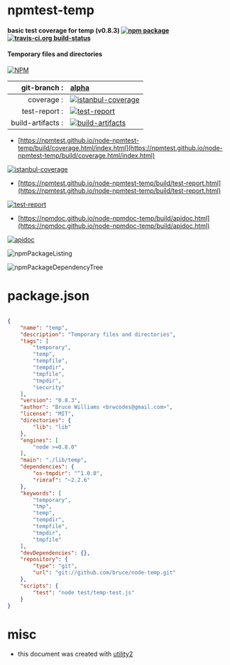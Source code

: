 # npmtest-temp

#### basic test coverage for  temp (v0.8.3)  [![npm package](https://img.shields.io/npm/v/npmtest-temp.svg?style=flat-square)](https://www.npmjs.org/package/npmtest-temp) [![travis-ci.org build-status](https://api.travis-ci.org/npmtest/node-npmtest-temp.svg)](https://travis-ci.org/npmtest/node-npmtest-temp)

#### Temporary files and directories

[![NPM](https://nodei.co/npm/temp.png?downloads=true&downloadRank=true&stars=true)](https://www.npmjs.com/package/temp)

| git-branch : | [alpha](https://github.com/npmtest/node-npmtest-temp/tree/alpha)|
|--:|:--|
| coverage : | [![istanbul-coverage](https://npmtest.github.io/node-npmtest-temp/build/coverage.badge.svg)](https://npmtest.github.io/node-npmtest-temp/build/coverage.html/index.html)|
| test-report : | [![test-report](https://npmtest.github.io/node-npmtest-temp/build/test-report.badge.svg)](https://npmtest.github.io/node-npmtest-temp/build/test-report.html)|
| build-artifacts : | [![build-artifacts](https://npmtest.github.io/node-npmtest-temp/glyphicons_144_folder_open.png)](https://github.com/npmtest/node-npmtest-temp/tree/gh-pages/build)|

- [https://npmtest.github.io/node-npmtest-temp/build/coverage.html/index.html](https://npmtest.github.io/node-npmtest-temp/build/coverage.html/index.html)

[![istanbul-coverage](https://npmtest.github.io/node-npmtest-temp/build/screenCapture.buildCi.browser.%252Ftmp%252Fbuild%252Fcoverage.lib.html.png)](https://npmtest.github.io/node-npmtest-temp/build/coverage.html/index.html)

- [https://npmtest.github.io/node-npmtest-temp/build/test-report.html](https://npmtest.github.io/node-npmtest-temp/build/test-report.html)

[![test-report](https://npmtest.github.io/node-npmtest-temp/build/screenCapture.buildCi.browser.%252Ftmp%252Fbuild%252Ftest-report.html.png)](https://npmtest.github.io/node-npmtest-temp/build/test-report.html)

- [https://npmdoc.github.io/node-npmdoc-temp/build/apidoc.html](https://npmdoc.github.io/node-npmdoc-temp/build/apidoc.html)

[![apidoc](https://npmdoc.github.io/node-npmdoc-temp/build/screenCapture.buildCi.browser.%252Ftmp%252Fbuild%252Fapidoc.html.png)](https://npmdoc.github.io/node-npmdoc-temp/build/apidoc.html)

![npmPackageListing](https://npmtest.github.io/node-npmtest-temp/build/screenCapture.npmPackageListing.svg)

![npmPackageDependencyTree](https://npmtest.github.io/node-npmtest-temp/build/screenCapture.npmPackageDependencyTree.svg)



# package.json

```json

{
    "name": "temp",
    "description": "Temporary files and directories",
    "tags": [
        "temporary",
        "temp",
        "tempfile",
        "tempdir",
        "tmpfile",
        "tmpdir",
        "security"
    ],
    "version": "0.8.3",
    "author": "Bruce Williams <brwcodes@gmail.com>",
    "license": "MIT",
    "directories": {
        "lib": "lib"
    },
    "engines": [
        "node >=0.8.0"
    ],
    "main": "./lib/temp",
    "dependencies": {
        "os-tmpdir": "^1.0.0",
        "rimraf": "~2.2.6"
    },
    "keywords": [
        "temporary",
        "tmp",
        "temp",
        "tempdir",
        "tempfile",
        "tmpdir",
        "tmpfile"
    ],
    "devDependencies": {},
    "repository": {
        "type": "git",
        "url": "git://github.com/bruce/node-temp.git"
    },
    "scripts": {
        "test": "node test/temp-test.js"
    }
}
```



# misc
- this document was created with [utility2](https://github.com/kaizhu256/node-utility2)
